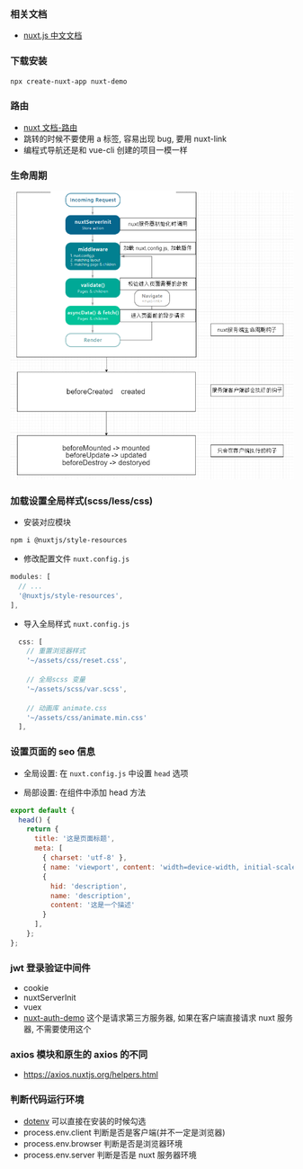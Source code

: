 ### 相关文档

- [nuxt.js 中文文档](https://www.nuxtjs.cn/guide/installation)

### 下载安装

```sh
npx create-nuxt-app nuxt-demo
```

### 路由

- [nuxt 文档-路由](https://www.nuxtjs.cn/guide/routing)
- 跳转的时候不要使用 a 标签, 容易出现 bug, 要用 nuxt-link
- 编程式导航还是和 vue-cli 创建的项目一模一样

### 生命周期

![nuxt-lifecycle](./img/nuxt-lifecycle.png)

### 加载设置全局样式(scss/less/css)

- 安装对应模块

```sh
npm i @nuxtjs/style-resources
```

- 修改配置文件 `nuxt.config.js`

```js
modules: [
  // ...
  '@nuxtjs/style-resources',
],
```

- 导入全局样式 `nuxt.config.js`

```js
  css: [
    // 重置浏览器样式
    '~/assets/css/reset.css',

    // 全局scss 变量
    '~/assets/scss/var.scss',

    // 动画库 animate.css
    '~/assets/css/animate.min.css'
  ],
```

### 设置页面的 seo 信息

- 全局设置: 在 `nuxt.config.js` 中设置 `head` 选项

- 局部设置: 在组件中添加 head 方法

```js
export default {
  head() {
    return {
      title: '这是页面标题',
      meta: [
        { charset: 'utf-8' },
        { name: 'viewport', content: 'width=device-width, initial-scale=1' },
        {
          hid: 'description',
          name: 'description',
          content: '这是一个描述'
        }
      ],
    };
};
```

### jwt 登录验证中间件

- cookie
- nuxtServerInit
- vuex
- [nuxt-auth-demo](https://gitee.com/liaohui5/nuxt-auth-demo) 这个是请求第三方服务器, 如果在客户端直接请求 nuxt 服务器, 不需要使用这个

### axios 模块和原生的 axios 的不同

- https://axios.nuxtjs.org/helpers.html

### 判断代码运行环境

- [dotenv](https://github.com/nuxt-community/dotenv-module#readme) 可以直接在安装的时候勾选
- process.env.client 判断是否是客户端(并不一定是浏览器)
- process.env.browser 判断是否是浏览器环境
- process.env.server 判断是否是 nuxt 服务器环境
